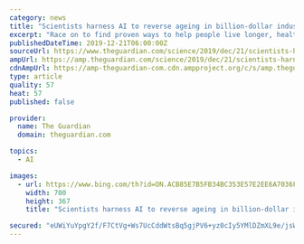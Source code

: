 ```yaml
---
category: news
title: "Scientists harness AI to reverse ageing in billion-dollar industry"
excerpt: "Race on to find proven ways to help people live longer, healthier lives"
publishedDateTime: 2019-12-21T06:00:00Z
sourceUrl: https://www.theguardian.com/science/2019/dec/21/scientists-harness-ai-to-reverse-ageing-in-billion-dollar-industry
ampUrl: https://amp.theguardian.com/science/2019/dec/21/scientists-harness-ai-to-reverse-ageing-in-billion-dollar-industry
cdnAmpUrl: https://amp-theguardian-com.cdn.ampproject.org/c/s/amp.theguardian.com/science/2019/dec/21/scientists-harness-ai-to-reverse-ageing-in-billion-dollar-industry
type: article
quality: 57
heat: 57
published: false

provider:
  name: The Guardian
  domain: theguardian.com

topics:
  - AI

images:
  - url: https://www.bing.com/th?id=ON.ACB85E7B5FB34BC353E57E2EE6A7036F
    width: 700
    height: 367
    title: "Scientists harness AI to reverse ageing in billion-dollar industry"

secured: "eUWiYuYpgY2f/F7CtVg+Ws7UcCddWtsBq5gjPV6+yz0cIy5YMlDZmXL9e/jsW2a339WrGcwjK1BEmQOLTGmYenxC0tUSmbSr9jcYYvV94YGzPJOpbkiDCJiS7Hx+0RXFV29Ede8WOozXR8zeqqafghF4YJCJgr2WCUdfCtqnKyPma6u0g7sodOlzKafd5dYSiChR85o0O+uW77A1BSshwueW46Xt0oAIRHJo/3QYTDv8uHCItYG7iGgv0cq6r+JgIetRcklylX3in6iwJMZoeg==;wXiChVfz7NQ4Kv/OuLlIsA=="
---
```


